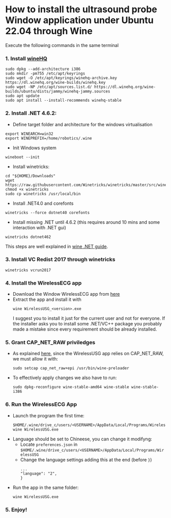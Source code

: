 # How to install the ultrasound probe Window application under Ubuntu 22.04 through Wine
Execute the following commands in the same terminal
### 1. Install [wineHQ](https://wiki.winehq.org/Ubuntu)
  ```
  sudo dpkg --add-architecture i386 
  sudo mkdir -pm755 /etc/apt/keyrings
  sudo wget -O /etc/apt/keyrings/winehq-archive.key https://dl.winehq.org/wine-builds/winehq.key
  sudo wget -NP /etc/apt/sources.list.d/ https://dl.winehq.org/wine-builds/ubuntu/dists/jammy/winehq-jammy.sources
  sudo apt update
  sudo apt install --install-recommends winehq-stable
  ```
### 2. Install .NET 4.6.2:
  - Define target folder and architecture for the windows virtualisation
  ```
  export WINEARCH=win32
  export WINEPREFIX=/home/robotics/.wine
  ```
  - Init Windows system
  ```
  wineboot --init
  ```
  - Install winetricks:
  ```
  cd "${HOME}/Downloads"
  wget  https://raw.githubusercontent.com/Winetricks/winetricks/master/src/winetricks
  chmod +x winetricks
  sudo cp winetricks /usr/local/bin
  ```
  - Install .NET4.0 and corefonts
  ```
  winetricks --force dotnet40 corefonts
  ```
  - Install missing .NET until 4.6.2 (this requires around 10 mins and some interaction with .NET gui)
  ```
  winetricks dotnet462 
  ```
  This steps are well explained in [wine .NET guide](https://appdb.winehq.org/objectManager.php?sClass=version&iId=34702).  
### 3. Install VC Redist 2017 through winetricks
  ```
  winetricks vcrun2017
  ```
### 4. Install the WirelessECG app
- Download the Window WirelessECG app from [here](http://sonostarmed.com/list_68/)
- Extract the app and install it with
  ```
  wine WirelessUSG_<version>.exe
  ```
  I suggest you to install it just for the current user and not for everyone.
  If the installer asks you to install some .NET/VC++ package you probably made a mistake since every requirement should be
  already installed.
### 5. Grant CAP_NET_RAW priviledges
- As explained [here](https://wiki.winehq.org/FAQ#Failed_to_use_ICMP_.28network_ping.29.2C_this_requires_special_permissions), since the WirelessUSG app    relies on CAP_NET_RAW, we must allow it with:
  ```
  sudo setcap cap_net_raw+epi /usr/bin/wine-preloader
  ```
- To effectively apply changes we also have to run:
  ```
  sudo dpkg-reconfigure wine-stable-amd64 wine-stable wine-stable-i386
  ```
### 6. Run the WirelessECG  App
- Launch the program the first time:
  ```
  $HOME/.wine/drive_c/users/<USERNAME>/AppData/Local/Programs/WirelessUSG
  wine WirelessUSG.exe
  ```
- Language should be set to Chineese, you can change it modifyng:
  - Locate ``preferences.json`` in ``$HOME/.wine/drive_c/users/<USERNAME>/AppData/Local/Programs/WirelessUSG``
  - Change the language settings adding this at the end (before ``}``)  
    ```
    ...
    "language": "2",
    }  
    ```
- Run the app in the same folder: 
  ```
  wine WirelessUSG.exe
  ```
### 5. Enjoy!
